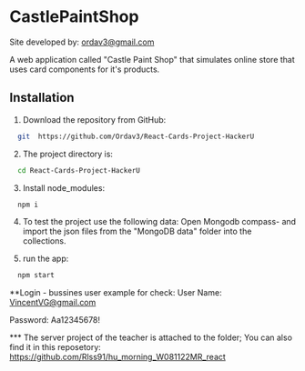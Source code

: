 # CastlePaintShop 
Site developed by: ordav3@gmail.com

A web application called "Castle Paint Shop" that simulates online store that uses card components for it's products.

## Installation

1. Download the repository from GitHub:

```bash
  git  https://github.com/Ordav3/React-Cards-Project-HackerU
```

2. The project directory is:

```bash
  cd React-Cards-Project-HackerU
```

3. Install node_modules:

```bash
  npm i
```

4. To test the project use the following data: Open Mongodb compass- and import the json files from the "MongoDB data" folder into the collections.

5. run the app:

```bash
  npm start
```

**Login - bussines user example for check:
User Name: VincentVG@gmail.com

Password: Aa12345678!

*** The server project of the teacher is attached to the folder; You can also find it in this reposetory:
https://github.com/Rlss91/hu_morning_W081122MR_react
